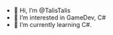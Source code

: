 - 👋 Hi, I’m @TalisTalis
- 👀 I’m interested in GameDev, C#
- 🌱 I’m currently learning C#.

<!---
TalisTalis/TalisTalis is a ✨ special ✨ repository because its `README.md` (this file) appears on your GitHub profile.
You can click the Preview link to take a look at your changes.
--->
